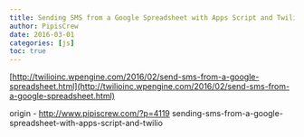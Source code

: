 ```yaml
---
title: Sending SMS from a Google Spreadsheet with Apps Script and Twilio
author: PipisCrew
date: 2016-03-01
categories: [js]
toc: true
---
```


[http://twilioinc.wpengine.com/2016/02/send-sms-from-a-google-spreadsheet.html](http://twilioinc.wpengine.com/2016/02/send-sms-from-a-google-spreadsheet.html)

origin - http://www.pipiscrew.com/?p=4119 sending-sms-from-a-google-spreadsheet-with-apps-script-and-twilio